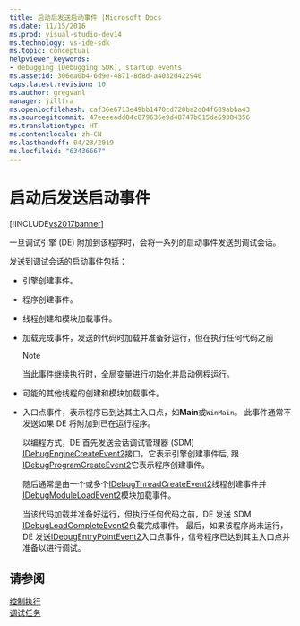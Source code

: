 ```yaml
---
title: 启动后发送启动事件 |Microsoft Docs
ms.date: 11/15/2016
ms.prod: visual-studio-dev14
ms.technology: vs-ide-sdk
ms.topic: conceptual
helpviewer_keywords:
- debugging [Debugging SDK], startup events
ms.assetid: 306ea0b4-6d9e-4871-8d8d-a4032d422940
caps.latest.revision: 10
ms.author: gregvanl
manager: jillfra
ms.openlocfilehash: caf36e6713e49bb1470cd720ba2d04f689abba43
ms.sourcegitcommit: 47eeeeadd84c879636e9d48747b615de69384356
ms.translationtype: HT
ms.contentlocale: zh-CN
ms.lasthandoff: 04/23/2019
ms.locfileid: "63436667"
---
```

# <a name="sending-startup-events-after-a-launch"></a>启动后发送启动事件
[!INCLUDE[vs2017banner](../../includes/vs2017banner.md)]

一旦调试引擎 (DE) 附加到该程序时，会将一系列的启动事件发送到调试会话。  
  
 发送到调试会话的启动事件包括：  
  
- 引擎创建事件。  
  
- 程序创建事件。  
  
- 线程创建和模块加载事件。  
  
- 加载完成事件，发送的代码时加载并准备好运行，但在执行任何代码之前  
  
  > [!NOTE]
  > 当此事件继续执行时，全局变量进行初始化并启动例程运行。  
  
- 可能的其他线程的创建和模块加载事件。  
  
- 入口点事件，表示程序已到达其主入口点，如**Main**或`WinMain`。 此事件通常不发送如果 DE 将附加到已在运行程序。  
  
  以编程方式，DE 首先发送会话调试管理器 (SDM) [IDebugEngineCreateEvent2](../../extensibility/debugger/reference/idebugenginecreateevent2.md)接口，它表示引擎创建事件后, 跟[IDebugProgramCreateEvent2](../../extensibility/debugger/reference/idebugprogramcreateevent2.md)它表示程序创建事件。  
  
  随后通常是由一个或多个[IDebugThreadCreateEvent2](../../extensibility/debugger/reference/idebugthreadcreateevent2.md)线程创建事件并[IDebugModuleLoadEvent2](../../extensibility/debugger/reference/idebugmoduleloadevent2.md)模块加载事件。  
  
  当该代码加载并准备好运行，但执行任何代码之前，DE 发送 SDM [IDebugLoadCompleteEvent2](../../extensibility/debugger/reference/idebugloadcompleteevent2.md)负载完成事件。 最后，如果该程序尚未运行，DE 发送[IDebugEntryPointEvent2](../../extensibility/debugger/reference/idebugentrypointevent2.md)入口点事件，信号程序已达到其主入口点并准备以进行调试。  
  
## <a name="see-also"></a>请参阅  
 [控制执行](../../extensibility/debugger/control-of-execution.md)   
 [调试任务](../../extensibility/debugger/debugging-tasks.md)
